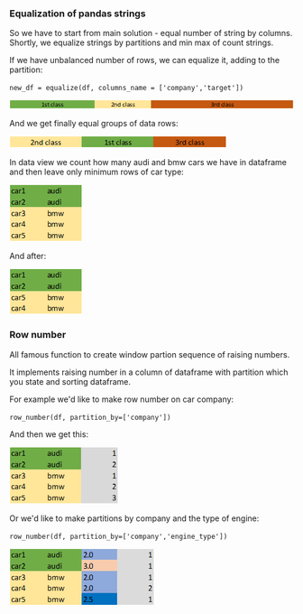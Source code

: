 ### Equalization of pandas strings

So we have to start from main solution - equal number of string by columns.
Shortly, we equalize strings by partitions and min max of count strings.

If we have unbalanced number of rows, we can equalize it, adding to the partition:

`new_df = equalize(df, columns_name = ['company','target'])`

![](images/image1.png)

And we get finally equal groups of data rows:

![](images/image2.png)

In data view we count how many audi and bmw cars we have in dataframe and then leave only minimum rows of car type:

![](images/image3.png)

And after:

![](images/image4.png)

### Row number

All famous function to create window partion sequence of raising numbers.

It implements raising number in a column of dataframe with partition which you state and sorting dataframe.

For example we'd like to make row number on car company:

`row_number(df, partition_by=['company'])`

And then we get this:

![](images/image5.png)

Or we'd like to make partitions by company and the type of engine:

`row_number(df, partition_by=['company','engine_type'])`

![](images/image6.png)